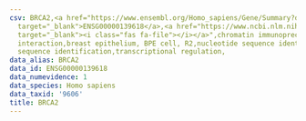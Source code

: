 ```yaml
---
csv: BRCA2,<a href="https://www.ensembl.org/Homo_sapiens/Gene/Summary?db=core;g=ENSG00000139618"
  target="_blank">ENSG00000139618</a>,<a href="https://www.ncbi.nlm.nih.gov/pubmed/22863008"
  target="_blank"><i class="fas fa-file"></i></a>",chromatin immunoprecipitation assay,direct
  interaction,breast epithelium, BPE cell, R2,nucleotide sequence identification,nucleotide
  sequence identification,transcriptional regulation,
data_alias: BRCA2
data_id: ENSG00000139618
data_numevidence: 1
data_species: Homo sapiens
data_taxid: '9606'
title: BRCA2
---
```

